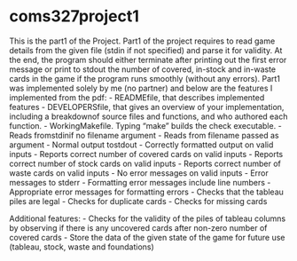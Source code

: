 # coms327project1
This is the part1 of the Project. Part1 of the project requires to read game details from the given file (stdin if not specified) and parse it for validity. At the end, the program should either terminate after printing out the first error message or print to stdout the number of covered, in-stock and in-waste cards in the game if the program runs smoothly (without any errors).
Part1 was implemented solely by me (no partner) and below are the features I implemented from the pdf:
	- READMEfile, that describes implemented features
	- DEVELOPERSfile, that gives an overview of your implementation, including a breakdownof source files and functions, and who authored each function.
	- WorkingMakefile.  Typing “make” builds the check executable.
	- Reads fromstdinif no filename argument
	- Reads from filename passed as argument
	- Normal output tostdout
	- Correctly formatted output on valid inputs
	- Reports correct number of covered cards on valid inputs
	- Reports correct number of stock cards on valid inputs
	- Reports correct number of waste cards on valid inputs
	- No error messages on valid inputs
	- Error messages to stderr
	- Formatting error messages include line numbers
	- Appropriate error messages for formatting errors
	- Checks that the tableau piles are legal
	- Checks for duplicate cards
	- Checks for missing cards

Additional features:
	- Checks for the validity of the piles of tableau columns by observing if there is any uncovered cards after non-zero number of covered cards
	- Store the data of the given state of the game for future use (tableau, stock, waste and foundations)
